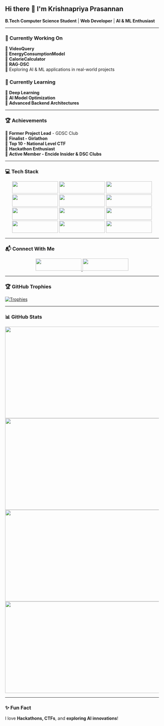 ## Hi there 👋 I'm Krishnapriya Prasannan  
**B.Tech Computer Science Student** | **Web Developer** | **AI & ML Enthusiast**  

---

### 🚀 Currently Working On  
🔹 **VideoQuery**  
🔹 **EnergyConsumptionModel**  
🔹 **CalorieCalculator**  
🔹 **RAG-DSC**  
🔹 Exploring AI & ML applications in real-world projects  

### 📖 Currently Learning  
🔹 **Deep Learning**  
🔹 **AI Model Optimization**  
🔹 **Advanced Backend Architectures**  

---

### 🏆 Achievements  
🔹 **Former Project Lead** - GDSC Club  
🔹 **Finalist - Girlathon**  
🔹 **Top 10 - National Level CTF**  
🔹 **Hackathon Enthusiast**  
🔹 **Active Member - Encide Insider & DSC Clubs**

---

### 💻 Tech Stack  
<div align="center">  
  <img src="https://img.shields.io/badge/Python-3776AB?style=for-the-badge&logo=python&logoColor=white" width="150" height="40" />  
  <img src="https://img.shields.io/badge/TensorFlow-FF6F00?style=for-the-badge&logo=tensorflow&logoColor=white" width="150" height="40" />  
  <img src="https://img.shields.io/badge/PyTorch-EE4C2C?style=for-the-badge&logo=pytorch&logoColor=white" width="150" height="40" />  
  <img src="https://img.shields.io/badge/Scikit--Learn-F7931E?style=for-the-badge&logo=scikit-learn&logoColor=white" width="150" height="40" />  
  <img src="https://img.shields.io/badge/Pandas-150458?style=for-the-badge&logo=pandas&logoColor=white" width="150" height="40" />  
  <img src="https://img.shields.io/badge/NumPy-013243?style=for-the-badge&logo=numpy&logoColor=white" width="150" height="40" />  
</div>

<div align="center">  
  <img src="https://img.shields.io/badge/React-20232A?style=for-the-badge&logo=react&logoColor=61DAFB" width="150" height="40" />  
  <img src="https://img.shields.io/badge/Node.js-43853D?style=for-the-badge&logo=node.js&logoColor=white" width="150" height="40" />  
  <img src="https://img.shields.io/badge/Tailwind_CSS-38B2AC?style=for-the-badge&logo=tailwind-css&logoColor=white" width="150" height="40" />  
  <img src="https://img.shields.io/badge/MySQL-4479A1?style=for-the-badge&logo=mysql&logoColor=white" width="150" height="40" />  
  <img src="https://img.shields.io/badge/MongoDB-4EA94B?style=for-the-badge&logo=mongodb&logoColor=white" width="150" height="40" />  
  <img src="https://img.shields.io/badge/Next.js-000000?style=for-the-badge&logo=next.js&logoColor=white" width="150" height="40" />  
</div>

---

### 📬 Connect With Me  
<div align="center">
  <a href="https://linkedin.com/in/krishnapriya-prasannan">
    <img src="https://img.shields.io/badge/LinkedIn-0A66C2?style=for-the-badge&logo=linkedin&logoColor=white" width="150" height="40" />
  </a>
  <a href="mailto:krishnapriyaprasannan1@gmail.com">
    <img src="https://img.shields.io/badge/Email-D14836?style=for-the-badge&logo=gmail&logoColor=white" width="150" height="40" />
  </a>
</div>

---

### 🏆 GitHub Trophies  
[![Trophies](https://github-profile-trophy.vercel.app/?username=Krishnapriya-prasannan&theme=radical&no-frame=true&margin-w=15&column=10&title=Commits,Repositories,Experience,PullRequest,Merged,Contributors,Stars,Issues,Followers,Reviews)](https://github.com/ryo-ma/github-profile-trophy)

---

### 📊 GitHub Stats  

<div align="center">
  <img src="https://github-readme-stats.vercel.app/api?username=Krishnapriya-prasannan&show_icons=true&theme=radical" width="600" height="300" />
  <img src="https://github-readme-streak-stats.herokuapp.com/?user=Krishnapriya-prasannan&theme=radical" width="600" height="300" />
</div>

<div align="center">
  <img src="https://github-readme-stats.vercel.app/api/top-langs/?username=Krishnapriya-prasannan&layout=compact&theme=radical" width="600" height="300" />
  <img src="https://github-readme-activity-graph.vercel.app/graph?username=Krishnapriya-prasannan&theme=radical" width="600" height="300" />
</div>

---

### ✨ Fun Fact  
I love **Hackathons, CTFs**, and **exploring AI innovations**!  
